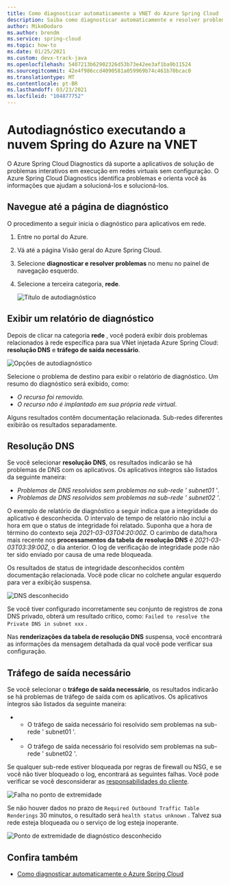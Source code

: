 ```yaml
---
title: Como diagnosticar automaticamente a VNET do Azure Spring Cloud
description: Saiba como diagnosticar automaticamente e resolver problemas no Azure Spring Cloud em execução na VNET.
author: MikeDodaro
ms.author: brendm
ms.service: spring-cloud
ms.topic: how-to
ms.date: 01/25/2021
ms.custom: devx-track-java
ms.openlocfilehash: 5407213b62902326d53b73e42ee3af1ba9b11524
ms.sourcegitcommit: 42e4f986ccd4090581a059969b74c461b70bcac0
ms.translationtype: MT
ms.contentlocale: pt-BR
ms.lasthandoff: 03/23/2021
ms.locfileid: "104877752"
---
```

# <a name="self-diagnose-running-azure-spring-cloud-in-vnet"></a>Autodiagnóstico executando a nuvem Spring do Azure na VNET
O Azure Spring Cloud Diagnostics dá suporte a aplicativos de solução de problemas interativos em execução em redes virtuais sem configuração. O Azure Spring Cloud Diagnostics identifica problemas e orienta você às informações que ajudam a solucioná-los e solucioná-los.

## <a name="navigate-to-the-diagnostics-page"></a>Navegue até a página de diagnóstico
O procedimento a seguir inicia o diagnóstico para aplicativos em rede.
1. Entre no portal do Azure.
1. Vá até a página Visão geral do Azure Spring Cloud.
1. Selecione **diagnosticar e resolver problemas** no menu no painel de navegação esquerdo.
1. Selecione a terceira categoria, **rede**.

   ![Título de autodiagnóstico](media/spring-cloud-self-diagnose-vnet/self-diagostic-title.png)

## <a name="view-a-diagnostic-report"></a>Exibir um relatório de diagnóstico
Depois de clicar na categoria **rede** , você poderá exibir dois problemas relacionados à rede específica para sua VNet injetada Azure Spring Cloud: **resolução DNS** e **tráfego de saída necessário**.

   ![Opções de autodiagnóstico](media/spring-cloud-self-diagnose-vnet/self-diagostic-dns-req-outbound-options.png)

Selecione o problema de destino para exibir o relatório de diagnóstico. Um resumo do diagnóstico será exibido, como: 

* *O recurso foi removido.*
* *O recurso não é implantado em sua própria rede virtual*.

Alguns resultados contêm documentação relacionada. Sub-redes diferentes exibirão os resultados separadamente.

## <a name="dns-resolution"></a>Resolução DNS 
Se você selecionar **resolução DNS**, os resultados indicarão se há problemas de DNS com os aplicativos.  Os aplicativos íntegros são listados da seguinte maneira:

* *Problemas de DNS resolvidos sem problemas na sub-rede ' subnet01 '*.
* *Problemas de DNS resolvidos sem problemas na sub-rede ' subnet02 '*.

O exemplo de relatório de diagnóstico a seguir indica que a integridade do aplicativo é desconhecida. O intervalo de tempo de relatório não inclui a hora em que o status de integridade foi relatado.  Suponha que a hora de término do contexto seja *2021-03-03T04:20:00Z*. O carimbo de data/hora mais recente nos **processamentos da tabela de resolução DNS** é *2021-03-03T03:39:00Z*, o dia anterior. O log de verificação de integridade pode não ter sido enviado por causa de uma rede bloqueada. 

Os resultados de status de integridade desconhecidos contêm documentação relacionada.  Você pode clicar no colchete angular esquerdo para ver a exibição suspensa.

   ![DNS desconhecido](media/spring-cloud-self-diagnose-vnet/self-diagostic-dns-unknown.png)

Se você tiver configurado incorretamente seu conjunto de registros de zona DNS privado, obterá um resultado crítico, como: `Failed to resolve the Private DNS in subnet xxx` . 

Nas **renderizações da tabela de resolução DNS** suspensa, você encontrará as informações da mensagem detalhada da qual você pode verificar sua configuração.

## <a name="required-outbound-traffic"></a>Tráfego de saída necessário 

Se você selecionar o **tráfego de saída necessário**, os resultados indicarão se há problemas de tráfego de saída com os aplicativos.  Os aplicativos íntegros são listados da seguinte maneira:

* * O tráfego de saída necessário foi resolvido sem problemas na sub-rede ' subnet01 '.
* * O tráfego de saída necessário foi resolvido sem problemas na sub-rede ' subnet02 '.

Se qualquer sub-rede estiver bloqueada por regras de firewall ou NSG, e se você não tiver bloqueado o log, encontrará as seguintes falhas. Você pode verificar se você desconsiderar as [responsabilidades do cliente](spring-cloud-vnet-customer-responsibilities.md).
    
   ![Falha no ponto de extremidade](media/spring-cloud-self-diagnose-vnet/self-diagostic-endpoint-failed.png)

Se não houver dados no prazo de `Required Outbound Traffic Table Renderings` 30 minutos, o resultado será `health status unknown` . Talvez sua rede esteja bloqueada ou o serviço de log esteja inoperante.

   ![Ponto de extremidade de diagnóstico desconhecido](media/spring-cloud-self-diagnose-vnet/self-diagostic-endpoint-unknown.png)

## <a name="see-also"></a>Confira também
* [Como diagnosticar automaticamente o Azure Spring Cloud](spring-cloud-howto-self-diagnose-solve.md)